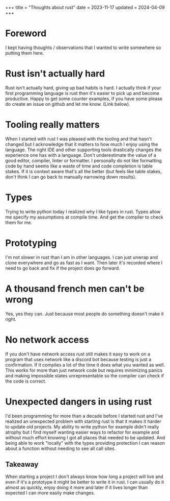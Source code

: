 +++
title = "Thoughts about rust"
date = 2023-11-17
updated = 2024-04-09
+++

# Foreword

I kept having thoughts / observations that I wanted to write somewhere so putting them here.

# Rust isn't actually hard

Rust isn't actually hard, giving up bad habits is hard.
I actually think if your first programming language is rust then it's easier to pick up and become productive.
Happy to get some counter examples, if you have some please do create an issue on github and let me know. (Link below).

# Tooling really matters

When I started with rust I was pleased with the tooling and that hasn't changed but I acknowledge that it matters to how much I enjoy using the language.
The right IDE and other supporting tools drastically changes the experience one has with a language.
Don't underestimate the value of a good editor, compiler, linter or formatter.
I personally do not like formatting code by hand seems like a waste of time and code completion is table stakes.
If it is context aware that's all the better (but feels like table stakes, don't think I can go back to manually narrowing down results).

# Types

Trying to write python today I realized why I like types in rust.
Types allow me specify my assumptions at compile time.
And get the compiler to check them for me.

# Prototyping

I'm not slower in rust than I am in other languages.
I can just unwrap and clone everywhere and go as fast as I want.
Then later it's recorded where I need to go back and fix if the project does go forward.

# A thousand french men can't be wrong

Yes, yes they can.
Just because most people do something doesn't make it right.

# No network access

If you don't have network access rust still makes it easy to work on a program that uses network like a discord bot because testing is just a confirmation.
If it compiles a lot of the time it does what you wanted as well.
This works for more than just network code but requires minimizing panics and making impossible states unrepresentable so the compiler can check if the code is correct.

# Unexpected dangers in using rust

I'd been programming for more than a decade before I started rust and I've realized an unexpected problem with starting rust is that it makes it harder to update old projects.
My ability to write python for example didn't really atrophy but I find myself wanting easier ways to refactor for example and without much effort knowing I got all places that needed to be updated.
And being able to work "locally" with the types providing protection I can reason about a function without needing to see all call sites.

## Takeaway

When starting a project I don't always know how long a project will live and even if it's a prototype it might be better to write it in rust.
I can usually do it almost as quickly, enjoy doing it more and later if it lives longer than expected I can more easily make changes.
